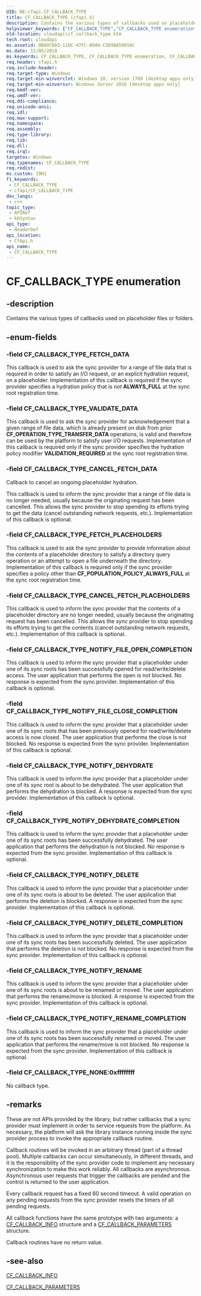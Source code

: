 ```yaml
---
UID: NE:cfapi.CF_CALLBACK_TYPE
title: CF_CALLBACK_TYPE (cfapi.h)
description: Contains the various types of callbacks used on placeholder files or folders.
helpviewer_keywords: ["CF_CALLBACK_TYPE","CF_CALLBACK_TYPE enumeration","CF_CALLBACK_TYPE_CANCEL_FETCH_DATA","CF_CALLBACK_TYPE_CANCEL_FETCH_PLACEHOLDERS","CF_CALLBACK_TYPE_FETCH_DATA","CF_CALLBACK_TYPE_FETCH_PLACEHOLDERS","CF_CALLBACK_TYPE_NONE","CF_CALLBACK_TYPE_NOTIFY_DEHYDRATE","CF_CALLBACK_TYPE_NOTIFY_DEHYDRATE_COMPLETION","CF_CALLBACK_TYPE_NOTIFY_DELETE","CF_CALLBACK_TYPE_NOTIFY_DELETE_COMPLETION","CF_CALLBACK_TYPE_NOTIFY_FILE_CLOSE_COMPLETION","CF_CALLBACK_TYPE_NOTIFY_FILE_OPEN_COMPLETION","CF_CALLBACK_TYPE_NOTIFY_RENAME","CF_CALLBACK_TYPE_NOTIFY_RENAME_COMPLETION","CF_CALLBACK_TYPE_VALIDATE_DATA","cfapi/CF_CALLBACK_TYPE","cfapi/CF_CALLBACK_TYPE_CANCEL_FETCH_DATA","cfapi/CF_CALLBACK_TYPE_CANCEL_FETCH_PLACEHOLDERS","cfapi/CF_CALLBACK_TYPE_FETCH_DATA","cfapi/CF_CALLBACK_TYPE_FETCH_PLACEHOLDERS","cfapi/CF_CALLBACK_TYPE_NONE","cfapi/CF_CALLBACK_TYPE_NOTIFY_DEHYDRATE","cfapi/CF_CALLBACK_TYPE_NOTIFY_DEHYDRATE_COMPLETION","cfapi/CF_CALLBACK_TYPE_NOTIFY_DELETE","cfapi/CF_CALLBACK_TYPE_NOTIFY_DELETE_COMPLETION","cfapi/CF_CALLBACK_TYPE_NOTIFY_FILE_CLOSE_COMPLETION","cfapi/CF_CALLBACK_TYPE_NOTIFY_FILE_OPEN_COMPLETION","cfapi/CF_CALLBACK_TYPE_NOTIFY_RENAME","cfapi/CF_CALLBACK_TYPE_NOTIFY_RENAME_COMPLETION","cfapi/CF_CALLBACK_TYPE_VALIDATE_DATA","cloudApi.cf_callback_type"]
old-location: cloudapi\cf_callback_type.htm
tech.root: cloudapi
ms.assetid: 0BA978D3-110C-47FC-8949-C5D98A59654C
ms.date: 12/05/2018
ms.keywords: CF_CALLBACK_TYPE, CF_CALLBACK_TYPE enumeration, CF_CALLBACK_TYPE_CANCEL_FETCH_DATA, CF_CALLBACK_TYPE_CANCEL_FETCH_PLACEHOLDERS, CF_CALLBACK_TYPE_FETCH_DATA, CF_CALLBACK_TYPE_FETCH_PLACEHOLDERS, CF_CALLBACK_TYPE_NONE, CF_CALLBACK_TYPE_NOTIFY_DEHYDRATE, CF_CALLBACK_TYPE_NOTIFY_DEHYDRATE_COMPLETION, CF_CALLBACK_TYPE_NOTIFY_DELETE, CF_CALLBACK_TYPE_NOTIFY_DELETE_COMPLETION, CF_CALLBACK_TYPE_NOTIFY_FILE_CLOSE_COMPLETION, CF_CALLBACK_TYPE_NOTIFY_FILE_OPEN_COMPLETION, CF_CALLBACK_TYPE_NOTIFY_RENAME, CF_CALLBACK_TYPE_NOTIFY_RENAME_COMPLETION, CF_CALLBACK_TYPE_VALIDATE_DATA, cfapi/CF_CALLBACK_TYPE, cfapi/CF_CALLBACK_TYPE_CANCEL_FETCH_DATA, cfapi/CF_CALLBACK_TYPE_CANCEL_FETCH_PLACEHOLDERS, cfapi/CF_CALLBACK_TYPE_FETCH_DATA, cfapi/CF_CALLBACK_TYPE_FETCH_PLACEHOLDERS, cfapi/CF_CALLBACK_TYPE_NONE, cfapi/CF_CALLBACK_TYPE_NOTIFY_DEHYDRATE, cfapi/CF_CALLBACK_TYPE_NOTIFY_DEHYDRATE_COMPLETION, cfapi/CF_CALLBACK_TYPE_NOTIFY_DELETE, cfapi/CF_CALLBACK_TYPE_NOTIFY_DELETE_COMPLETION, cfapi/CF_CALLBACK_TYPE_NOTIFY_FILE_CLOSE_COMPLETION, cfapi/CF_CALLBACK_TYPE_NOTIFY_FILE_OPEN_COMPLETION, cfapi/CF_CALLBACK_TYPE_NOTIFY_RENAME, cfapi/CF_CALLBACK_TYPE_NOTIFY_RENAME_COMPLETION, cfapi/CF_CALLBACK_TYPE_VALIDATE_DATA, cloudApi.cf_callback_type
req.header: cfapi.h
req.include-header: 
req.target-type: Windows
req.target-min-winverclnt: Windows 10, version 1709 [desktop apps only]
req.target-min-winversvr: Windows Server 2016 [desktop apps only]
req.kmdf-ver: 
req.umdf-ver: 
req.ddi-compliance: 
req.unicode-ansi: 
req.idl: 
req.max-support: 
req.namespace: 
req.assembly: 
req.type-library: 
req.lib: 
req.dll: 
req.irql: 
targetos: Windows
req.typenames: CF_CALLBACK_TYPE
req.redist: 
ms.custom: 19H1
f1_keywords:
 - CF_CALLBACK_TYPE
 - cfapi/CF_CALLBACK_TYPE
dev_langs:
 - c++
topic_type:
 - APIRef
 - kbSyntax
api_type:
 - HeaderDef
api_location:
 - CfApi.h
api_name:
 - CF_CALLBACK_TYPE
---
```


# CF_CALLBACK_TYPE enumeration

## -description

Contains the various types of callbacks used on placeholder files or folders.

## -enum-fields

### -field CF_CALLBACK_TYPE_FETCH_DATA

This callback is used to ask the sync provider for a range of file data that is required in order to satisfy an I/O request, or an explicit hydration request, on a placeholder. Implementation of this callback is required if the sync provider specifies a hydration policy that is _not_ **ALWAYS_FULL** at the sync root registration time.

### -field CF_CALLBACK_TYPE_VALIDATE_DATA

This callback is used to ask the sync provider for acknowledgement that a given range of file data, which is already present on disk from prior **CF_OPERATION_TYPE_TRANSFER_DATA** operations, is valid and therefore can be used by the platform to satisfy user I/O requests. Implementation of this callback is required only if the sync provider specifies the hydration policy modifier **VALIDATION_REQUIRED** at the sync root registration time.

### -field CF_CALLBACK_TYPE_CANCEL_FETCH_DATA

Callback to cancel an ongoing placeholder hydration.

This callback is used to inform the sync provider that a range of file data is no longer needed, usually because the originating request has been cancelled. This allows the sync provider to stop spending its efforts trying to get the data (cancel outstanding network requests, etc.). Implementation of this callback is optional.

### -field CF_CALLBACK_TYPE_FETCH_PLACEHOLDERS

This callback is used to ask the sync provider to provide information about the contents of a placeholder directory to satisfy a directory query operation or an attempt to open a file underneath the directory. Implementation of this callback is required only if the sync provider specifies a policy other than **CF_POPULATION_POLICY_ALWAYS_FULL** at the sync root registration time.

### -field CF_CALLBACK_TYPE_CANCEL_FETCH_PLACEHOLDERS

This callback is used to inform the sync provider that the contents of a placeholder directory are no longer needed, usually because the originating request has been cancelled. This allows the sync provider to stop spending its efforts trying to get the contents (cancel outstanding network requests, etc.). Implementation of this callback is optional.

### -field CF_CALLBACK_TYPE_NOTIFY_FILE_OPEN_COMPLETION

This callback is used to inform the sync provider that a placeholder under one of its sync roots has been successfully opened for read/write/delete access. The user application that performs the open is not blocked. No response is expected from the sync provider. Implementation of this callback is optional.

### -field CF_CALLBACK_TYPE_NOTIFY_FILE_CLOSE_COMPLETION

This callback is used to inform the sync provider that a placeholder under one of its sync roots that has been previously opened for read/write/delete access is now closed. The user application that performs the close is not blocked. No response is expected from the sync provider. Implementation of this callback is optional.

### -field CF_CALLBACK_TYPE_NOTIFY_DEHYDRATE

This callback is used to inform the sync provider that a placeholder under one of its sync root is about to be dehydrated. The user application that performs the dehydration is blocked. A response is expected from the sync provider. Implementation of this callback is optional.

### -field CF_CALLBACK_TYPE_NOTIFY_DEHYDRATE_COMPLETION

This callback is used to inform the sync provider that a placeholder under one of its sync roots has been successfully dehydrated. The user application that performs the dehydration is not blocked. No response is expected from the sync provider. Implementation of this callback is optional.

### -field CF_CALLBACK_TYPE_NOTIFY_DELETE

This callback is used to inform the sync provider that a placeholder under one of its sync roots is about to be deleted. The user application that performs the deletion is blocked. A response is expected from the sync provider. Implementation of this callback is optional.

### -field CF_CALLBACK_TYPE_NOTIFY_DELETE_COMPLETION

This callback is used to inform the sync provider that a placeholder under one of its sync roots has been successfully deleted. The user application that performs the deletion is not blocked. No response is expected from the sync provider. Implementation of this callback is optional.

### -field CF_CALLBACK_TYPE_NOTIFY_RENAME

This callback is used to inform the sync provider that a placeholder under one of its sync roots is about to be renamed or moved. The user application that performs the rename/move is blocked. A response is expected from the sync provider. Implementation of this callback is optional.

### -field CF_CALLBACK_TYPE_NOTIFY_RENAME_COMPLETION

This callback is used to inform the sync provider that a placeholder under one of its sync roots has been successfully renamed or moved. The user application that performs the rename/move is not blocked. No response is expected from the sync provider. Implementation of this callback is optional.

### -field CF_CALLBACK_TYPE_NONE:0xffffffff

No callback type.

## -remarks

These are not APIs provided by the library, but rather callbacks that a sync provider must implement in order to service requests from the platform.  As necessary, the platform will ask the library instance running inside the sync provider process to invoke the appropriate callback routine.

Callback routines will be invoked in an arbitrary thread (part of a thread pool).  Multiple callbacks can occur simultaneously, in different threads, and it is the responsibility of the sync provider code to implement any necessary synchronization to make this work reliably. All callbacks are asynchronous. Asynchronous user requests that trigger the callbacks are pended and the control is returned to the user application.

Every callback request has a fixed 60 second timeout. A valid operation on any pending requests from the sync provider resets the timers of all pending requests.

All callback functions have the same prototype with two arguments: a [CF_CALLBACK_INFO](ns-cfapi-cf_callback_info.md) structure and a [CF_CALLBACK_PARAMETERS](ns-cfapi-cf_callback_parameters.md) structure.

Callback routines have no return value.

## -see-also

[CF_CALLBACK_INFO](ns-cfapi-cf_callback_info.md)

[CF_CALLBACK_PARAMETERS](ns-cfapi-cf_callback_parameters.md)
